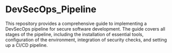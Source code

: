 # DevSecOps_Pipeline
This repository provides a comprehensive guide to implementing a DevSecOps pipeline for secure software development. The guide covers all stages of the pipeline, including the installation of essential tools, configuration of the environment, integration of security checks, and setting up a CI/CD pipeline.
